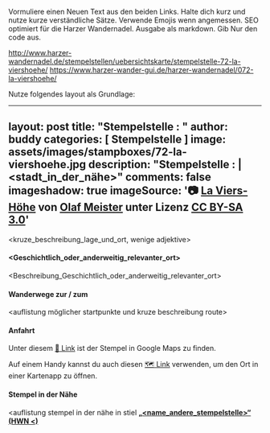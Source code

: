 Vormuliere einen Neuen Text aus den beiden Links. 
Halte dich kurz und nutze kurze verständliche Sätze. Verwende Emojis wenn angemessen.
SEO optimiert für die Harzer Wandernadel.
Ausgabe als markdown. Gib Nur den code aus.

http://www.harzer-wandernadel.de/stempelstellen/uebersichtskarte/stempelstelle-72-la-viershoehe/
https://www.harzer-wander-gui.de/harzer-wandernadel/072-la-viershoehe/

Nutze folgendes layout als Grundlage:

---
layout: post
title:  "Stempelstelle <nummer>: <name>"
author: buddy
categories: [ Stempelstelle ]
image: assets/images/stampboxes/72-la-viershoehe.jpg
description: "Stempelstelle <nummer>: <name> | <stadt_in_der_nähe>"
comments: false
imageshadow: true
imageSource: '📷 [La Viers-Höhe](https://commons.wikimedia.org/wiki/File:La_Viers-H%C3%B6he.JPG) von <a href="//commons.wikimedia.org/wiki/User:Olaf2" title="User:Olaf2">Olaf Meister</a> unter Lizenz [CC BY-SA 3.0](https://creativecommons.org/licenses/by-sa/3.0)'
---

<kruze_beschreibung_lage_und_ort, wenige adjektive>



#### <Geschichtlich_oder_anderweitig_relevanter_ort>

<Beschreibung_Geschichtlich_oder_anderweitig_relevanter_ort>

#### Wanderwege zur / zum <namen>

<auflistung möglicher startpunkte und kruze beschreibung route>

#### Anfahrt

Unter diesem [📍 Link](https://www.google.com/maps/dir/?api=1&origin=&destination=<Latitude>%2C%20<Longitude>) ist der Stempel in Google Maps zu finden.


<div class="android-only">
  Auf einem Handy kannst du auch diesen 
  <a href="geo:<Latitude>,<Longitude>">🗺️ Link</a> 
  verwenden, um den Ort in einer Kartenapp zu öffnen.
  <p></p>
</div>

#### Stempel in der Nähe
<auflistung stempel in der nähe in stiel [**„<name_andere_stempelstelle>“ (HWN <)**](/stempelstelle-<nummer>-<name_snail_case>)